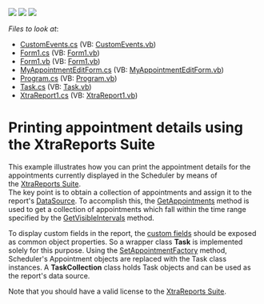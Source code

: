 <!-- default badges list -->
![](https://img.shields.io/endpoint?url=https://codecentral.devexpress.com/api/v1/VersionRange/128636620/15.2.4%2B)
[![](https://img.shields.io/badge/Open_in_DevExpress_Support_Center-FF7200?style=flat-square&logo=DevExpress&logoColor=white)](https://supportcenter.devexpress.com/ticket/details/E1183)
[![](https://img.shields.io/badge/📖_How_to_use_DevExpress_Examples-e9f6fc?style=flat-square)](https://docs.devexpress.com/GeneralInformation/403183)
<!-- default badges end -->
<!-- default file list -->
*Files to look at*:

* [CustomEvents.cs](./CS/PrintingViaReports/Data/CustomEvents.cs) (VB: [CustomEvents.vb](./VB/PrintingViaReports/Data/CustomEvents.vb))
* [Form1.cs](./CS/PrintingViaReports/Form1.cs) (VB: [Form1.vb](./VB/PrintingViaReports/Form1.vb))
* [Form1.vb](./CS/PrintingViaReports/Form1.vb) (VB: [Form1.vb](./VB/PrintingViaReports/Form1.vb))
* [MyAppointmentEditForm.cs](./CS/PrintingViaReports/MyAppointmentEditForm.cs) (VB: [MyAppointmentEditForm.vb](./VB/PrintingViaReports/MyAppointmentEditForm.vb))
* [Program.cs](./CS/PrintingViaReports/Program.cs) (VB: [Program.vb](./VB/PrintingViaReports/Program.vb))
* [Task.cs](./CS/PrintingViaReports/Task.cs) (VB: [Task.vb](./VB/PrintingViaReports/Task.vb))
* [XtraReport1.cs](./CS/PrintingViaReports/XtraReport1.cs) (VB: [XtraReport1.vb](./VB/PrintingViaReports/XtraReport1.vb))
<!-- default file list end -->
# Printing appointment details using the XtraReports Suite


<p>This example illustrates how you can print the appointment details for the appointments currently displayed in the Scheduler by means of the <a href="http://help.devexpress.com/#XtraReports/CustomDocument2586">XtraReports Suite</a>.<br /> The key point is to obtain a collection of appointments and assign it to the report's <a href="http://documentation.devexpress.com/#XtraReports/DevExpressXtraReportsUIXtraReportBase_DataSourcetopic">DataSource</a>. To accomplish this, the <a href="http://documentation.devexpress.com/#WindowsForms/DevExpressXtraSchedulerSchedulerStorageBase_GetAppointmentstopic">GetAppointments</a> method is used to get a collection of appointments which fall within the time range specified by the <a href="http://documentation.devexpress.com/#WindowsForms/DevExpressXtraSchedulerSchedulerViewBase_GetVisibleIntervalstopic">GetVisibleIntervals</a> method.</p>
<p>To display custom fields in the report, the <a href="http://documentation.devexpress.com/#WindowsForms/clsDevExpressXtraSchedulerNativeCustomFieldtopic">custom fields</a> should be exposed as common object properties. So a wrapper class <strong>Task</strong> is implemented solely for this purpose. Using the <a href="http://documentation.devexpress.com/#WindowsForms/DevExpressXtraSchedulerAppointmentStorageBase_SetAppointmentFactorytopic">SetAppointmentFactory</a> method, Scheduler's Appointment objects are replaced with the Task class instances. A <strong>TaskCollection</strong> class holds Task objects and can be used as the report's data source.</p>
<p>Note that you should have a valid license to the <a href="http://documentation.devexpress.com/#XtraReports/CustomDocument2162">XtraReports Suite</a>.</p>

<br/>


